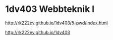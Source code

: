 1dv403 Webbteknik I
===================

http://rk222ev.github.io/1dv403/5-pwd/index.html

http://rk222ev.github.io/1dv403
